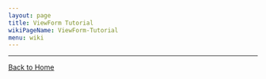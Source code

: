 ```yaml
---
layout: page
title: ViewForm Tutorial
wikiPageName: ViewForm-Tutorial
menu: wiki
---
```



***

[Back to Home]({{site.baseurl}}/eclipse.tutorial/wiki/)